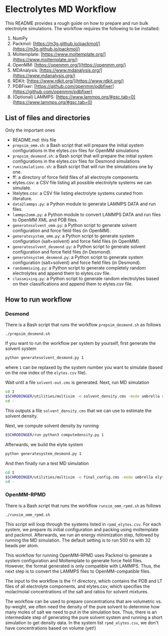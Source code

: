 # Electrolytes MD Workflow

This README provides a rough guide on how to prepare and run bulk electrolyte simulations. The workflow requires the following to be installed:
1. NumPy
2. Packmol: [https://m3g.github.io/packmol/](https://m3g.github.io/packmol/)
3. Moltemplate: [https://www.moltemplate.org/](https://www.moltemplate.org/)
4. OpenMM: [https://openmm.org/](https://openmm.org/)
5. MDAnalysis: [https://www.mdanalysis.org/](https://www.mdanalysis.org/)
6. RDKit: [https://www.rdkit.org/](https://www.rdkit.org/)
7. PDBFixer: [https://github.com/openmm/pdbfixer](https://github.com/openmm/pdbfixer)
8. (Optional) LAMMPS: [https://www.lammps.org/#gsc.tab=0](https://www.lammps.org/#gsc.tab=0)

## List of files and directories
Only the important ones
- README.md: this file
- `prepsim_omm.sh`: a Bash script that will prepare the initial system configurations in the elytes.csv files for OpenMM simulations
- `prepsim_desmond.sh`: a Bash script that will prepare the initial system configurations in the elytes.csv files for Desmond simulations
- `runsimulations.sh`: a Bash script that will run the simulations one by one. 
- ff: a directory of force field files of all electroyte components. 
- elytes.csv: a CSV file listing all possible electrolyte systems we can simulate.
- litelytes.csv: a CSV file listing electrolyte systems curated from literature. 
- `data2lammps.py`: a Python module to generate LAMMPS DATA and run files. 
- `lammps2omm.py`: a Python module to convert LAMMPS DATA and run files to OpenMM XML and PDB files. 
- `generatesolvent_omm.py`: a Python script to generate solvent configuration and force field files (in OpenMM).
- `generatesystem_omm.py`: a Python script to generate system configuration (salt+solvent) and force field files (in OpenMM).
- `generatesolvent_desmond.py`: a Python script to generate solvent configuration and force field files (in Desmond).
- `generatesystem_desmond.py`: a Python script to generate system configuration (salt+solvent) and force field files (in Desmond).
- `randommixing.py`: a Python script to generate completely random electrolytes and append them to elytes.csv file. 
- `classmixing.py`: a Python script to generate random electrolytes based on their classifications and append them to elytes.csv file. 

## How to run workflow

### Desmond

There is a Bash script that runs the workflow `prepsim_desmond.sh` as follows 
```
./prepsim_desmond.sh
```

If you want to run the workflow per system by yourself, first generate the solvent system
```bash
python generatesolvent_desmond.py 1
```
where `1` can be replaxed by the system number you want to simulate (based on the row index of the `elytes.csv` file). 

Wait until a file `solvent-out.cms` is generated. Next, run MD simulation
```bash
cd 1
$SCHRODINGER/utilities/multisim -o solvent_density.cms -mode umbrella solvent-out.cms -m solvent_multisim.msj -HOST localhost
cd -
```

This outputs a file `solvent_density.cms` that we can use to estimate the solvent density. 

Next, we compute solvent density by running
```bash
$SCHRODINGER/run python3 computedensity.py 1
```

Afterwards, we build the elyte system
```bash
python generatesystem_desmond.py 1
```

And then finally run a test MD simulation
```bash
cd 1
$SCHRODINGER/utilities/multisim -o final_config.cms -mode umbrella elyte-out.cms -m elyte_multisim.msj -HOST localhost
cd -
```

### OpenMM-RPMD

There is a Bash script that runs the workflow `runsim_omm_rpmd.sh` as follows 
```
./runsim_omm_rpmd.sh
```
This script will loop through the systems listed in `rpmd_elytes.csv`. For each system, we prepare its initial configuration and packing using moltemplate and packmol. Afterwards, we run an energy minimization step, followed by running the MD simulation. The default setting is to run 500 ns with 32 beads per atom. 

This workflow for running OpenMM-RPMD uses Packmol to generate a system configuration and Moltemplate to generate force field files. However, the format generated is only compatible with LAMMPS. Thus, the next step is to convert the LAMMPS files to OpenMM-compatible files. 

The input to the workflow is the `ff` directory, which contains the PDB and LT files of all electrolyte components, and elytes.csv, which specifies the molar/molal concentrations of the salt and ratios for solvent mixtures. 

The workflow can be used to prepare concentrations that are volumetric vs. by-weight, we often need the density of the pure solvent to determine how many moles of salt we need to put in the simulation box. Thus, there is an intermediate step of generating the pure solvent system and running a short simulation to get density data. In the system list `rpmd_elytes.csv`, we don't have concentrations based on volume (yet!)
